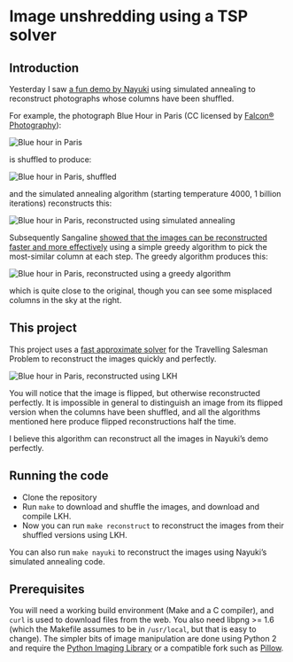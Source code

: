 # Image unshredding using a TSP solver

## Introduction

Yesterday I saw [a fun demo by Nayuki](https://www.nayuki.io/page/image-unshredder-by-annealing) using simulated annealing to reconstruct photographs whose columns have been shuffled.

For example, the photograph Blue Hour in Paris (CC licensed by [Falcon® Photography](https://www.flickr.com/photos/falcon_33/15178077733/)):

![Blue hour in Paris](https://robinhouston.github.io/image-unshredding/images/original/blue-hour-paris.png)

is shuffled to produce:

![Blue hour in Paris, shuffled](https://robinhouston.github.io/image-unshredding/images/shuffled/blue-hour-paris.png)

and the simulated annealing algorithm (starting temperature 4000, 1 billion iterations) reconstructs this:

![Blue hour in Paris, reconstructed using simulated annealing](https://robinhouston.github.io/image-unshredding/images/nayuki/blue-hour-paris.png)

Subsequently Sangaline [showed that the images can be reconstructed faster and more effectively](http://sangaline.com/blog/image_unshredder/) using a simple greedy algorithm to pick the most-similar column at each step. The greedy algorithm produces this:

![Blue hour in Paris, reconstructed using a greedy algorithm](https://robinhouston.github.io/image-unshredding/images/sangaline/blue-hour-paris.png)

which is quite close to the original, though you can see some misplaced columns in the sky at the right.

## This project

This project uses a [fast approximate solver](http://webhotel4.ruc.dk/~keld/research/LKH/) for the Travelling Salesman Problem to reconstruct the images quickly and perfectly.

![Blue hour in Paris, reconstructed using LKH](https://robinhouston.github.io/image-unshredding/images/reconstructed/blue-hour-paris.png)

You will notice that the image is flipped, but otherwise reconstructed perfectly. It is impossible in general to distinguish an image from its flipped version when the columns have been shuffled, and all the algorithms mentioned here produce flipped reconstructions half the time.

I believe this algorithm can reconstruct all the images in Nayuki’s demo perfectly.

## Running the code

* Clone the repository
* Run `make` to download and shuffle the images, and download and compile LKH.
* Now you can run `make reconstruct` to reconstruct the images from their shuffled versions using LKH.

You can also run `make nayuki` to reconstruct the images using Nayuki’s simulated annealing code.

## Prerequisites

You will need a working build environment (Make and a C compiler), and `curl` is used to download files from the web. You also need libpng >= 1.6 (which the Makefile assumes to be in `/usr/local`, but that is easy to change). The simpler bits of image manipulation are done using Python 2 and require the [Python Imaging Library](http://www.pythonware.com/products/pil/) or a compatible fork such as [Pillow](https://pillow.readthedocs.io/en/3.4.x/).
